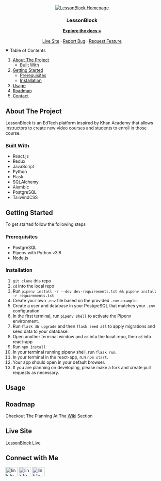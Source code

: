 <!--
*** Thanks for checking out the Best-README-Template. If you have a suggestion
*** that would make this better, please fork the repo and create a pull request
*** or simply open an issue with the tag "enhancement".
*** Thanks again! Now go create something AMAZING! :D
-->




<!-- PROJECT LOGO -->
<br />
<p align="center">
  <a href="https://github.com/andrewscohen/lessonblock">
    <img src="https://user-images.githubusercontent.com/67562159/113812408-0ef98e80-973c-11eb-8ddc-04c330c1ed06.png" alt="LessonBlock Homepage">
  </a>

  <h3 align="center">LessonBlock</h3>

  <p align="center">
    <a href="https://github.com/andrewscohen/lessonblock/wiki"><strong>Explore the docs »</strong></a>
    <br />
    <br />
    <a href="https://lessonblock.herokuapp.com/">Live Site</a>
    ·
    <a href="https://github.com/andrewscohen/lessonblock/issues">Report Bug</a>
    ·
    <a href="https://github.com/andrewscohen/lessonblock/issues">Request Feature</a>
  </p>
</p>



<!-- TABLE OF CONTENTS -->
<details open="open">
  <summary>Table of Contents</summary>
  <ol>
    <li>
      <a href="#about-the-project">About The Project</a>
      <ul>
        <li><a href="#built-with">Built With</a></li>
      </ul>
    </li>
    <li>
      <a href="#getting-started">Getting Started</a>
      <ul>
        <li><a href="#prerequisites">Prerequisites</a></li>
        <li><a href="#installation">Installation</a></li>
      </ul>
    </li>
    <li><a href="#usage">Usage</a></li>
    <li><a href="#roadmap">Roadmap</a></li>
    <li><a href="#contact">Contact</a></li>
  </ol>
</details>



<!-- ABOUT THE PROJECT -->
## About The Project
LessonBlock is an EdTech platform inspired by Khan Academy that allows instructors to create new video courses and students to enroll in those course.

### Built With
- React.js
- Redux
- JavaScript
- Python
- Flask
- SQLAlchemy
- Alembic
- PostgreSQL
- TailwindCSS

<!-- GETTING STARTED -->
## Getting Started

To get started follow the following steps

### Prerequisites
- PostgreSQL
- Pipenv with Python v3.8
- Node.js

### Installation

1. `git clone` this repo
2. `cd` into the local repo
3. Run `pipenv install -r --dev dev-requirements.txt && pipenv install -r requirements.txt`
4. Create your own `.env` file based on the provided `.env.example`.
5. Create a user and database in your PostgreSQL that matches your `.env` configuration
6. In the first terminal, run `pipenv shell` to activate the Pipenv environment.
7. Run `flask db upgrade` and then `flask seed all` to apply migrations and seed data to your database.
8. Open another terminal window and `cd` into the local repo, then `cd` into react-app
9. Run `npm install`
10. In your terminal running pipenv shell, run `flask run`.
11. In your terminal in the react-app, run `npm start`.
12. Your app should open in your default browser.
13. If you are planning on developing, please make a fork and create pull requests as necessary.


<!-- USAGE EXAMPLES -->
## Usage

<!-- ROADMAP -->
## Roadmap

Checkout The Planning At The [Wiki](https://github.com/andrewscohen/lessonblock/wiki) Section

<!-- LIVE LINK -->
## Live Site
<p align="left">
<a href="https://lessonblock.herokuapp.com/" rel="noopener noreferrer" target="_blank" title="andrewcohen14@gmail.com">LessonBlock Live</a>
</p>

<!-- CONTACT -->
## Connect with Me
<p align="left">
<a href="https://linkedin.com/in/mrandrewcohen" rel="noopener noreferrer" target="blank" "linkedin.com/in/mrandrewcohen"><img align="center" src="https://cdn.jsdelivr.net/npm/simple-icons@3.0.1/icons/linkedin.svg" alt="link to Andrew's LinkedIn" height="30" width="40" /></a>
<a href="https://fb.com/andrew.cohen1" rel="noopener noreferrer" target="blank" title="fb.com/andrew.cohen1"><img align="center" src="https://cdn.jsdelivr.net/npm/simple-icons@3.0.1/icons/facebook.svg" alt="link to Andrew's Facebook" height="30" width="40" /></a>
<a href="mailto:andrewcohen14@gmail.com" rel="noopener noreferrer" target="_blank" title="andrewcohen14@gmail.com"><img align="center" src="https://simpleicons.org/icons/gmail.svg" alt="link to Andrew's gmail" height="30" width="40" /></a>
</p>
